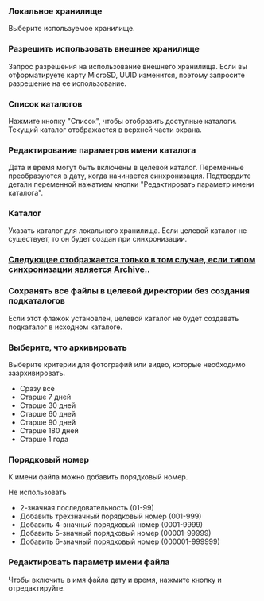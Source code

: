 ### Локальное хранилище

Выберите используемое хранилище.

### Разрешить использовать внешнее хранилище

Запрос разрешения на использование внешнего хранилища. Если вы отформатируете карту MicroSD, UUID изменится, поэтому запросите разрешение на ее использование.

### Список каталогов

Нажмите кнопку "Список", чтобы отобразить доступные каталоги. Текущий каталог отображается в верхней части экрана.

### Редактирование параметров имени каталога
Дата и время могут быть включены в целевой каталог. Переменные преобразуются в дату, когда начинается синхронизация. Подтвердите детали переменной нажатием кнопки "Редактировать параметр имени каталога".

### Каталог
Указать каталог для локального хранилища. Если целевой каталог не существует, то он будет создан при синхронизации.

### <u>Следующее отображается только в том случае, если типом синхронизации является Archive.</u>.
### Сохранять все файлы в целевой директории без создания подкаталогов
Если этот флажок установлен, целевой каталог не будет создавать подкаталог в исходном каталоге.
### Выберите, что архивировать

Выберите критерии для фотографий или видео, которые необходимо заархивировать.

- Сразу все
- Старше 7 дней
- Старше 30 дней
- Старше 60 дней
- Старше 90 дней
- Старше 180 дней
- Старше 1 года

### Порядковый  номер

К имени файла можно добавить порядковый номер.

Не использовать
- 2-значная последовательность (01-99)
- Добавить трехзначный порядковый номер (001-999)
- Добавить 4-значный порядковый номер (0001-9999)
- Добавить 5-значный порядковый номер (00001-99999)
- Добавить 6-значный порядковый номер (000001-999999)

### Редактировать параметр имени файла

Чтобы включить в имя файла дату и время, нажмите кнопку и отредактируйте.
